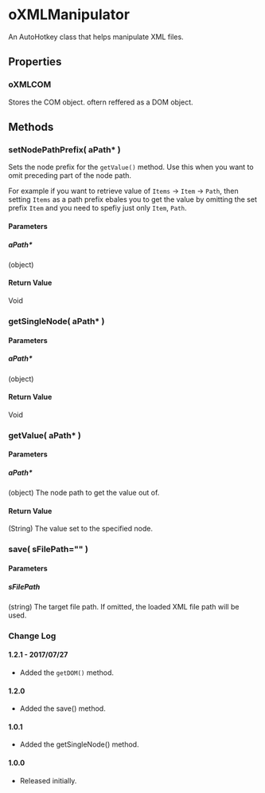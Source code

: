 # oXMLManipulator
An AutoHotkey class that helps manipulate XML files.

## Properties

### oXMLCOM
Stores the COM object. oftern reffered as a DOM object.

## Methods
### setNodePathPrefix( aPath* )
Sets the node prefix for the `getValue()` method. Use this when you want to omit preceding part of the node path.

For example if you want to retrieve value of `Items` -> `Item` -> `Path`, then setting `Items` as a path prefix ebales you to get the value by omitting the set prefix `Item` and you need to spefiy just only `Item`, `Path`.
#### Parameters
##### aPath*
(object)
#### Return Value
Void

### getSingleNode( aPath* ) 
#### Parameters
##### aPath*
(object)
#### Return Value
Void

### getValue( aPath* )
#### Parameters
##### aPath*
(object) The node path to get the value out of.
#### Return Value
(String) The value set to the specified node.

### save( sFilePath="" )
#### Parameters
##### sFilePath
(string) The target file path. If omitted, the loaded XML file path will be used.

### Change Log
#### 1.2.1 - 2017/07/27
 - Added the `getDOM()` method.
#### 1.2.0
 - Added the save() method.
#### 1.0.1
 - Added the getSingleNode() method.
#### 1.0.0
 - Released initially.
